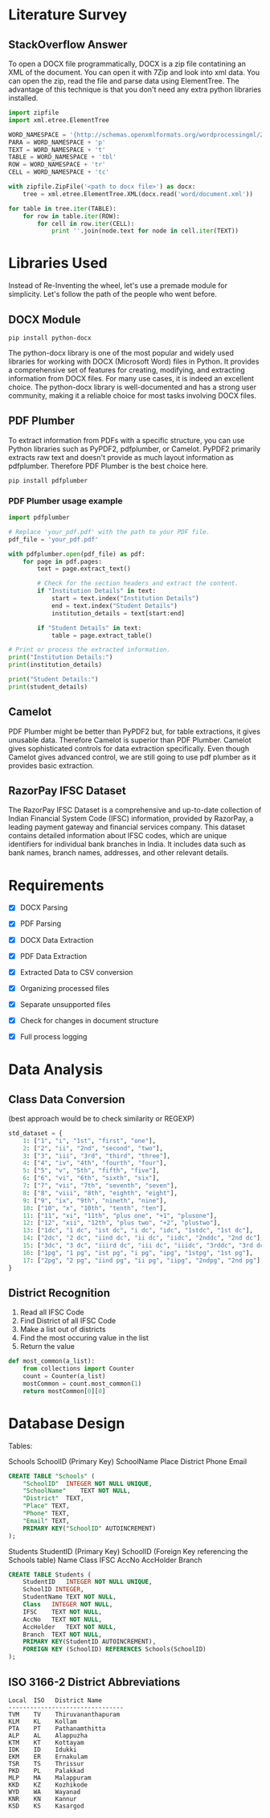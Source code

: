 # Literature Survey

## StackOverflow Answer
To open a DOCX file programmatically, DOCX is a zip file contatining an XML of the document.
You can open it with 7Zip and look into xml data.
You can open the zip, read the file and parse data using ElementTree.
The advantage of this technique is that you don't need any extra python libraries installed.
```py
import zipfile
import xml.etree.ElementTree

WORD_NAMESPACE = '{http://schemas.openxmlformats.org/wordprocessingml/2006/main}'
PARA = WORD_NAMESPACE + 'p'
TEXT = WORD_NAMESPACE + 't'
TABLE = WORD_NAMESPACE + 'tbl'
ROW = WORD_NAMESPACE + 'tr'
CELL = WORD_NAMESPACE + 'tc'

with zipfile.ZipFile('<path to docx file>') as docx:
    tree = xml.etree.ElementTree.XML(docx.read('word/document.xml'))

for table in tree.iter(TABLE):
    for row in table.iter(ROW):
        for cell in row.iter(CELL):
            print ''.join(node.text for node in cell.iter(TEXT))
```

# Libraries Used
Instead of Re-Inventing the wheel, let's use a premade module for simplicity.
Let's follow the path of the people who went before.

## DOCX Module
```
pip install python-docx
```
The python-docx library is one of the most popular and widely used libraries for working with DOCX (Microsoft Word) files in Python. It provides a comprehensive set of features for creating, modifying, and extracting information from DOCX files. For many use cases, it is indeed an excellent choice.
The python-docx library is well-documented and has a strong user community, making it a reliable choice for most tasks involving DOCX files.

## PDF Plumber
To extract information from PDFs with a specific structure, you can use Python libraries such as PyPDF2, pdfplumber, or Camelot. PyPDF2 primarily extracts raw text and doesn't provide as much layout information as pdfplumber. Therefore PDF Plumber is the best choice here.
```
pip install pdfplumber
```
### PDF Plumber usage example
```py
import pdfplumber

# Replace 'your_pdf.pdf' with the path to your PDF file.
pdf_file = 'your_pdf.pdf'

with pdfplumber.open(pdf_file) as pdf:
    for page in pdf.pages:
        text = page.extract_text()

        # Check for the section headers and extract the content.
        if "Institution Details" in text:
            start = text.index("Institution Details")
            end = text.index("Student Details")
            institution_details = text[start:end]

        if "Student Details" in text:
            table = page.extract_table()

# Print or process the extracted information.
print("Institution Details:")
print(institution_details)

print("Student Details:")
print(student_details)
```

## Camelot
PDF Plumber might be better than PyPDF2 but, for table extractions, it gives unusable data.
Therefore Camelot is superior than PDF Plumber.
Camelot gives sophisticated controls for data extraction specifically.
Even though Camelot gives advanced control, we are still going to use pdf plumber as it provides basic extraction.

## RazorPay IFSC Dataset
The RazorPay IFSC Dataset is a comprehensive and up-to-date collection of Indian Financial System Code (IFSC) information, provided by RazorPay, a leading payment gateway and financial services company. This dataset contains detailed information about IFSC codes, which are unique identifiers for individual bank branches in India. It includes data such as bank names, branch names, addresses, and other relevant details.

# Requirements
- [x] DOCX Parsing
- [x] PDF Parsing
- [x] DOCX Data Extraction
- [x] PDF Data Extraction
- [x] Extracted Data to CSV conversion
- [x] Organizing processed files
- [x] Separate unsupported files
- [x] Check for changes in document structure
- [x] Full process logging


# Data Analysis

## Class Data Conversion
(best approach would be to check similarity or REGEXP)

```py
std_dataset = {
    1: ["1", "i", "1st", "first", "one"],
    2: ["2", "ii", "2nd", "second", "two"],
    3: ["3", "iii", "3rd", "third", "three"],
    4: ["4", "iv", "4th", "fourth", "four"],
    5: ["5", "v", "5th", "fifth", "five"],
    6: ["6", "vi", "6th", "sixth", "six"],
    7: ["7", "vii", "7th", "seventh", "seven"],
    8: ["8", "viii", "8th", "eighth", "eight"],
    9: ["9", "ix", "9th", "nineth", "nine"],
    10: ["10", "x", "10th", "tenth", "ten"],
    11: ["11", "xi", "11th", "plus one", "+1", "plusone"],
    12: ["12", "xii", "12th", "plus two", "+2", "plustwo"],
    13: ["1dc", "1 dc", "ist dc", "i dc", "idc", "1stdc", "1st dc"],
    14: ["2dc", "2 dc", "iind dc", "ii dc", "iidc", "2nddc", "2nd dc"],
    15: ["3dc", "3 dc", "iiird dc", "iii dc", "iiidc", "3rddc", "3rd dc"],
    16: ["1pg", "1 pg", "ist pg", "i pg", "ipg", "1stpg", "1st pg"],
    17: ["2pg", "2 pg", "iind pg", "ii pg", "iipg", "2ndpg", "2nd pg"],
}
```

## District Recognition
1. Read all IFSC Code
2. Find District of all IFSC Code
3. Make a list out of districts
4. Find the most occuring value in the list
5. Return the value

```py
def most_common(a_list):
    from collections import Counter
    count = Counter(a_list)
    mostCommon = count.most_common(1)
    return mostCommon[0][0]
```

# Database Design
Tables:

Schools
    SchoolID (Primary Key)
    SchoolName
    Place
    District
    Phone
    Email

```sql
CREATE TABLE "Schools" (
	"SchoolID"	INTEGER NOT NULL UNIQUE,
	"SchoolName"	TEXT NOT NULL,
	"District"	TEXT,
	"Place"	TEXT,
	"Phone"	TEXT,
	"Email"	TEXT,
	PRIMARY KEY("SchoolID" AUTOINCREMENT)
);
```

Students
    StudentID (Primary Key)
    SchoolID (Foreign Key referencing the Schools table)
    Name
    Class
    IFSC
    AccNo
    AccHolder
    Branch

```sql
CREATE TABLE Students (
	StudentID	INTEGER NOT NULL UNIQUE,
	SchoolID INTEGER,
	StudentName	TEXT NOT NULL,
	Class	INTEGER NOT NULL,
	IFSC	TEXT NOT NULL,
	AccNo	TEXT NOT NULL,
	AccHolder	TEXT NOT NULL,
	Branch	TEXT NOT NULL,
	PRIMARY KEY(StudentID AUTOINCREMENT),
	FOREIGN KEY (SchoolID) REFERENCES Schools(SchoolID)
);
```

## ISO 3166-2 District Abbreviations
```
Local  ISO   District Name
--------------------------------
TVM    TV    Thiruvananthapuram
KLM    KL    Kollam
PTA    PT    Pathanamthitta
ALP    AL    Alappuzha
KTM    KT    Kottayam
IDK    ID    Idukki
EKM    ER    Ernakulam
TSR    TS    Thrissur
PKD    PL    Palakkad
MLP    MA    Malappuram
KKD    KZ    Kozhikode
WYD    WA    Wayanad
KNR    KN    Kannur
KSD    KS    Kasargod
```


